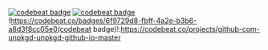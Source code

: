 <a href="https://codebeat.co/projects/github-com-unpkgd-unpkgd-github-io-master"><img alt="codebeat badge" src="https://codebeat.co/badges/6f9729d8-fbff-4a2e-b3b6-a8d3f8cc05e0" /></a>
[![codebeat badge](https://codebeat.co/badges/6f9729d8-fbff-4a2e-b3b6-a8d3f8cc05e0)](https://codebeat.co/projects/github-com-unpkgd-unpkgd-github-io-master)
!https://codebeat.co/badges/6f9729d8-fbff-4a2e-b3b6-a8d3f8cc05e0(codebeat badge)!:https://codebeat.co/projects/github-com-unpkgd-unpkgd-github-io-master
